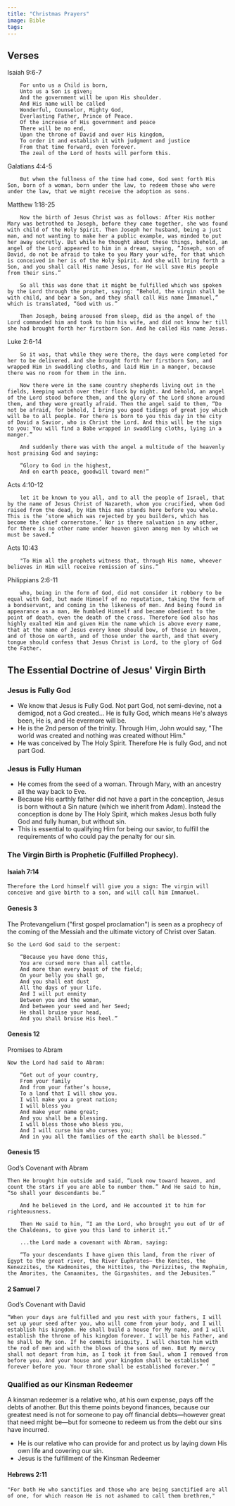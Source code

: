 ```yaml
---
title: "Christmas Prayers"
image: Bible
tags:
---
```

## Verses

Isaiah 9:6-7
```
	For unto us a Child is born,
	Unto us a Son is given;
	And the government will be upon His shoulder.
	And His name will be called
	Wonderful, Counselor, Mighty God,
	Everlasting Father, Prince of Peace.
	Of the increase of His government and peace
	There will be no end,
	Upon the throne of David and over His kingdom,
	To order it and establish it with judgment and justice
	From that time forward, even forever.
	The zeal of the Lord of hosts will perform this.
```

Galatians 4:4-5
```
	But when the fullness of the time had come, God sent forth His Son, born of a woman, born under the law, to redeem those who were under the law, that we might receive the adoption as sons.
```

Matthew 1:18-25
```
	Now the birth of Jesus Christ was as follows: After His mother Mary was betrothed to Joseph, before they came together, she was found with child of the Holy Spirit. Then Joseph her husband, being a just man, and not wanting to make her a public example, was minded to put her away secretly. But while he thought about these things, behold, an angel of the Lord appeared to him in a dream, saying, “Joseph, son of David, do not be afraid to take to you Mary your wife, for that which is conceived in her is of the Holy Spirit. And she will bring forth a Son, and you shall call His name Jesus, for He will save His people from their sins.”

	So all this was done that it might be fulfilled which was spoken by the Lord through the prophet, saying: “Behold, the virgin shall be with child, and bear a Son, and they shall call His name Immanuel,” which is translated, “God with us.”

	Then Joseph, being aroused from sleep, did as the angel of the Lord commanded him and took to him his wife, and did not know her till she had brought forth her firstborn Son. And he called His name Jesus.
```

Luke 2:6-14
```
	So it was, that while they were there, the days were completed for her to be delivered. And she brought forth her firstborn Son, and wrapped Him in swaddling cloths, and laid Him in a manger, because there was no room for them in the inn.

	Now there were in the same country shepherds living out in the fields, keeping watch over their flock by night. And behold, an angel of the Lord stood before them, and the glory of the Lord shone around them, and they were greatly afraid. Then the angel said to them, “Do not be afraid, for behold, I bring you good tidings of great joy which will be to all people. For there is born to you this day in the city of David a Savior, who is Christ the Lord. And this will be the sign to you: You will find a Babe wrapped in swaddling cloths, lying in a manger.”

	And suddenly there was with the angel a multitude of the heavenly host praising God and saying:

	“Glory to God in the highest,
	And on earth peace, goodwill toward men!”
```
Acts 4:10-12
```
	let it be known to you all, and to all the people of Israel, that by the name of Jesus Christ of Nazareth, whom you crucified, whom God raised from the dead, by Him this man stands here before you whole. This is the ‘stone which was rejected by you builders, which has become the chief cornerstone.’ Nor is there salvation in any other, for there is no other name under heaven given among men by which we must be saved.”
```
	
Acts 10:43
```
	"To Him all the prophets witness that, through His name, whoever believes in Him will receive remission of sins.”
```
Philippians 2:6-11
```
	who, being in the form of God, did not consider it robbery to be equal with God, but made Himself of no reputation, taking the form of a bondservant, and coming in the likeness of men. And being found in appearance as a man, He humbled Himself and became obedient to the point of death, even the death of the cross. Therefore God also has highly exalted Him and given Him the name which is above every name, that at the name of Jesus every knee should bow, of those in heaven, and of those on earth, and of those under the earth, and that every tongue should confess that Jesus Christ is Lord, to the glory of God the Father.
```

## The Essential Doctrine of Jesus' Virgin Birth

### Jesus is Fully God

- We know that Jesus is Fully God. Not part God, not semi-devine, not a demigod, not a God created... He is fully God, which means He's always been, He is, and He evermore will be.
- He is the 2nd person of the trinity.  Through Him, John would say, "The world was created and nothing was created without Him."
- He was conceived by The Holy Spirit. Therefore He is fully God, and not part God.

### Jesus is Fully Human

- He comes from the seed of a woman. Through Mary, with an ancestry all the way back to Eve.
- Because His earthly father did not have a part in the conception, Jesus is born without a Sin nature (which we inherit from Adam).  Instead the conception is done by The Holy Spirit, which makes Jesus both fully God and fully human, but without sin.
- This is essential to qualifying Him for being our savior, to fulfill the requirements of who could pay the penalty for our sin.

### The Virgin Birth is Prophetic (Fulfilled Prophecy).
#### Isaiah 7:14

```
Therefore the Lord himself will give you a sign: The virgin will conceive and give birth to a son, and will call him Immanuel.
```

#### Genesis 3

The Protevangelium ("first gospel proclamation") is seen as a prophecy of the coming of the Messiah and the ultimate victory of Christ over Satan.
```
So the Lord God said to the serpent:

	“Because you have done this,
	You are cursed more than all cattle,
	And more than every beast of the field;
	On your belly you shall go,
	And you shall eat dust
	All the days of your life.
	And I will put enmity
	Between you and the woman,
	And between your seed and her Seed;
	He shall bruise your head,
	And you shall bruise His heel.”
```

#### Genesis 12
Promises to Abram
```
Now the Lord had said to Abram:

	“Get out of your country,
	From your family
	And from your father’s house,
	To a land that I will show you.
	I will make you a great nation;
	I will bless you
	And make your name great;
	And you shall be a blessing.
	I will bless those who bless you,
	And I will curse him who curses you;
	And in you all the families of the earth shall be blessed.”
```
#### Genesis 15
God’s Covenant with Abram
```
Then He brought him outside and said, “Look now toward heaven, and count the stars if you are able to number them.” And He said to him, “So shall your descendants be.”

	And he believed in the Lord, and He accounted it to him for righteousness.

	Then He said to him, “I am the Lord, who brought you out of Ur of the Chaldeans, to give you this land to inherit it.”

	...the Lord made a covenant with Abram, saying:

	“To your descendants I have given this land, from the river of Egypt to the great river, the River Euphrates— the Kenites, the Kenezzites, the Kadmonites, the Hittites, the Perizzites, the Rephaim, the Amorites, the Canaanites, the Girgashites, and the Jebusites.”
```

#### 2 Samuel 7
God’s Covenant with David
```
“When your days are fulfilled and you rest with your fathers, I will set up your seed after you, who will come from your body, and I will establish his kingdom. He shall build a house for My name, and I will establish the throne of his kingdom forever. I will be his Father, and he shall be My son. If he commits iniquity, I will chasten him with the rod of men and with the blows of the sons of men. But My mercy shall not depart from him, as I took it from Saul, whom I removed from before you. And your house and your kingdom shall be established forever before you. Your throne shall be established forever.” ’ ”
```
### Qualified as our Kinsman Redeemer

A kinsman redeemer is a relative who, at his own expense, pays off the debts of another. But this theme points beyond finances, because our greatest need is not for someone to pay off financial debts—however great that need might be—but for someone to redeem us from the debt our sins have incurred.

- He is our relative who can provide for and protect us by laying down His own life and covering our sin.
- Jesus is the fulfillment of the Kinsman Redeemer
  
#### Hebrews 2:11
```
"For both He who sanctifies and those who are being sanctified are all of one, for which reason He is not ashamed to call them brethren,"
```
